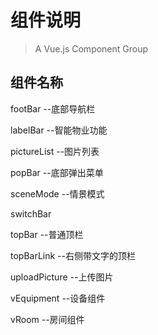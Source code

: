 # 组件说明

> A Vue.js Component Group

## 组件名称
footBar
--底部导航栏

labelBar
--智能物业功能

pictureList
--图片列表

popBar
--底部弹出菜单

sceneMode
--情景模式

switchBar

topBar
--普通顶栏

topBarLink
--右侧带文字的顶栏

uploadPicture
--上传图片

vEquipment
--设备组件

vRoom
--房间组件
